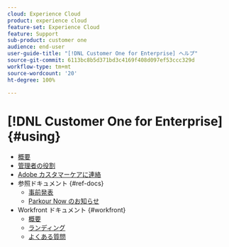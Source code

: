 ```yaml
---
cloud: Experience Cloud
product: experience cloud
feature-set: Experience Cloud
feature: Support
sub-product: customer one
audience: end-user
user-guide-title: "[!DNL Customer One for Enterprise] ヘルプ"
source-git-commit: 6113bc8b5d371bd3c4169f408d097ef53ccc329d
workflow-type: tm+mt
source-wordcount: '20'
ht-degree: 100%

---
```



# [!DNL Customer One for Enterprise] {#using}

+ [概要](home.md)
+ [管理者の役割](admin-roles.md)
+ [Adobe カスタマーケアに連絡](customer-care.md)
+ 参照ドキュメント {#ref-docs}
   + [事前発表](intro-customer-support.md)
   + [Parkour Now のお知らせ](parkour-now.md)
+ Workfront ドキュメント {#workfront}
   + [概要](overview.md)
   + [ランディング](landing.md)
   + [よくある質問](faq.md)
